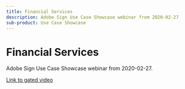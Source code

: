 ```yaml
---
title: Financial Services
description: Adobe Sign Use Case Showcase webinar from 2020-02-27
sub-product: Use Case Showcase
---
```


# Financial Services

Adobe Sign Use Case Showcase webinar from 2020-02-27. <!--Link to adobe.com use case?-->

[Link to gated video](https://esign.adobe.com/2020-use-case-showcase-feb-reg.html)
